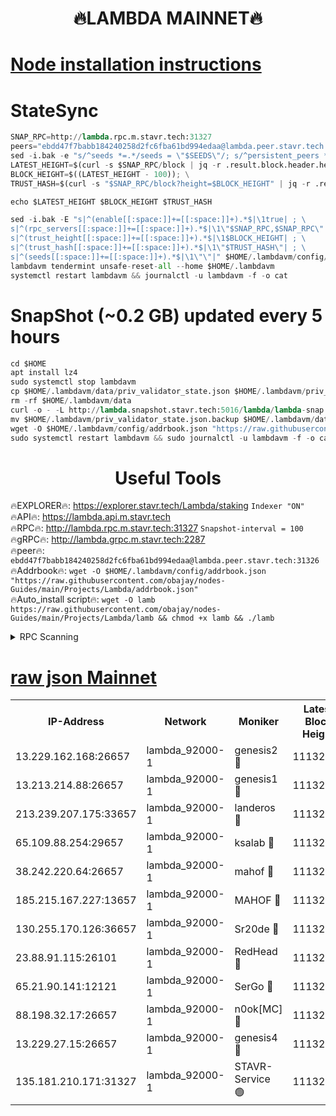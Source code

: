 <h1 align="center"> 🔥LAMBDA MAINNET🔥</h1>


[Node installation instructions](https://github.com/obajay/nodes-Guides/tree/main/Projects/Lambda)
=


# StateSync
```python
SNAP_RPC=http://lambda.rpc.m.stavr.tech:31327
peers="ebdd47f7babb184240258d2fc6fba61bd994edaa@lambda.peer.stavr.tech:31326" 
sed -i.bak -e "s/^seeds *=.*/seeds = \"$SEEDS\"/; s/^persistent_peers *=.*/persistent_peers = \"$PEERS\"/" $HOME/.lambdavm/config/config.toml
LATEST_HEIGHT=$(curl -s $SNAP_RPC/block | jq -r .result.block.header.height); \
BLOCK_HEIGHT=$((LATEST_HEIGHT - 100)); \
TRUST_HASH=$(curl -s "$SNAP_RPC/block?height=$BLOCK_HEIGHT" | jq -r .result.block_id.hash)

echo $LATEST_HEIGHT $BLOCK_HEIGHT $TRUST_HASH

sed -i.bak -E "s|^(enable[[:space:]]+=[[:space:]]+).*$|\1true| ; \
s|^(rpc_servers[[:space:]]+=[[:space:]]+).*$|\1\"$SNAP_RPC,$SNAP_RPC\"| ; \
s|^(trust_height[[:space:]]+=[[:space:]]+).*$|\1$BLOCK_HEIGHT| ; \
s|^(trust_hash[[:space:]]+=[[:space:]]+).*$|\1\"$TRUST_HASH\"| ; \
s|^(seeds[[:space:]]+=[[:space:]]+).*$|\1\"\"|" $HOME/.lambdavm/config/config.toml
lambdavm tendermint unsafe-reset-all --home $HOME/.lambdavm
systemctl restart lambdavm && journalctl -u lambdavm -f -o cat

```
# SnapShot (~0.2 GB) updated every 5 hours
```python
cd $HOME
apt install lz4
sudo systemctl stop lambdavm
cp $HOME/.lambdavm/data/priv_validator_state.json $HOME/.lambdavm/priv_validator_state.json.backup
rm -rf $HOME/.lambdavm/data
curl -o - -L http://lambda.snapshot.stavr.tech:5016/lambda/lambda-snap.tar.lz4 | lz4 -c -d - | tar -x -C $HOME/.lambdavm --strip-components 2
mv $HOME/.lambdavm/priv_validator_state.json.backup $HOME/.lambdavm/data/priv_validator_state.json
wget -O $HOME/.lambdavm/config/addrbook.json "https://raw.githubusercontent.com/obajay/nodes-Guides/main/Projects/Lambda/addrbook.json"
sudo systemctl restart lambdavm && sudo journalctl -u lambdavm -f -o cat
```
 <h1 align="center"> Useful Tools</h1>

🔥EXPLORER🔥:      https://explorer.stavr.tech/Lambda/staking	        `Indexer "ON"` \
🔥API🔥: 			 		 https://lambda.api.m.stavr.tech \
🔥RPC🔥:           http://lambda.rpc.m.stavr.tech:31327	              `Snapshot-interval = 100` \
🔥gRPC🔥:          http://lambda.grpc.m.stavr.tech:2287 \
🔥peer🔥:					 `ebdd47f7babb184240258d2fc6fba61bd994edaa@lambda.peer.stavr.tech:31326` \
🔥Addrbook🔥:    ```wget -O $HOME/.lambdavm/config/addrbook.json "https://raw.githubusercontent.com/obajay/nodes-Guides/main/Projects/Lambda/addrbook.json"``` \
🔥Auto_install script🔥: ```wget -O lamb https://raw.githubusercontent.com/obajay/nodes-Guides/main/Projects/Lambda/lamb && chmod +x lamb && ./lamb```


<details>
<summary>RPC Scanning</summary>

<h2 align="center"> We scan nodes in real time every 4 hours. And we provide the final result of RPC endpoints.
We cannot influence the operation of these nodes in any way. </h2>


```python
If Voting Power is higher than 0 --> then the Node is a validator of the network and may be subject to attack and be a potential threat to the chain.
```
```python
We marked such validators with a red symbol
```

</details>

[raw json Mainnet](https://rpc-check.lambm.stavr.tech/lambm/rpc-lambm-result.json)
=


<table><tr><th>IP-Address</th><th>Network</th><th>Moniker</th><th>Latest Block Height</th><th>Earliest Block Height</th><th>Catching Up</th><th>Tx Index</th><th>Voting Power</th><th>Scan Time</th></tr><tr><td>13.229.162.168:26657</td><td>lambda_92000-1</td><td>genesis2 🔴</td><td>11132395</td><td>1</td><td>False</td><td>on</td><td>16689330</td><td>2024-01-14T23:45:00.715609571UTC</td></tr><tr><td>13.213.214.88:26657</td><td>lambda_92000-1</td><td>genesis1 🔴</td><td>11132396</td><td>1</td><td>False</td><td>on</td><td>107835</td><td>2024-01-14T23:45:05.729217031UTC</td></tr><tr><td>213.239.207.175:33657</td><td>lambda_92000-1</td><td>landeros 🔴</td><td>11132393</td><td>8136001</td><td>False</td><td>off</td><td>1394638</td><td>2024-01-14T23:44:54.549195292UTC</td></tr><tr><td>65.109.88.254:29657</td><td>lambda_92000-1</td><td>ksalab 🔴</td><td>11132398</td><td>8715001</td><td>False</td><td>on</td><td>507955</td><td>2024-01-14T23:45:10.540248682UTC</td></tr><tr><td>38.242.220.64:26657</td><td>lambda_92000-1</td><td>mahof 🔴</td><td>11132392</td><td>10131001</td><td>False</td><td>off</td><td>770350</td><td>2024-01-14T23:44:48.084313693UTC</td></tr><tr><td>185.215.167.227:13657</td><td>lambda_92000-1</td><td>MAHOF 🔴</td><td>11132396</td><td>10134001</td><td>False</td><td>on</td><td>2051510</td><td>2024-01-14T23:45:04.349426727UTC</td></tr><tr><td>130.255.170.126:36657</td><td>lambda_92000-1</td><td>Sr20de 🔴</td><td>11132393</td><td>10715001</td><td>False</td><td>off</td><td>675157</td><td>2024-01-14T23:44:55.032955868UTC</td></tr><tr><td>23.88.91.115:26101</td><td>lambda_92000-1</td><td>RedHead 🔴</td><td>11132393</td><td>11032393</td><td>False</td><td>off</td><td>553202</td><td>2024-01-14T23:44:55.274080385UTC</td></tr><tr><td>65.21.90.141:12121</td><td>lambda_92000-1</td><td>SerGo 🔴</td><td>11132398</td><td>11032398</td><td>False</td><td>off</td><td>10611874</td><td>2024-01-14T23:45:10.870732084UTC</td></tr><tr><td>88.198.32.17:26657</td><td>lambda_92000-1</td><td>n0ok[MC] 🔴</td><td>11132398</td><td>11032398</td><td>False</td><td>off</td><td>1578630</td><td>2024-01-14T23:45:13.982002764UTC</td></tr><tr><td>13.229.27.15:26657</td><td>lambda_92000-1</td><td>genesis4 🔴</td><td>11132396</td><td>11043001</td><td>False</td><td>on</td><td>9763079</td><td>2024-01-14T23:45:03.980762026UTC</td></tr><tr><td>135.181.210.171:31327</td><td>lambda_92000-1</td><td>STAVR-Service 🟢</td><td>11132398</td><td>11129101</td><td>False</td><td>on</td><td>0</td><td>2024-01-14T23:45:10.182964176UTC</td></tr></table>
